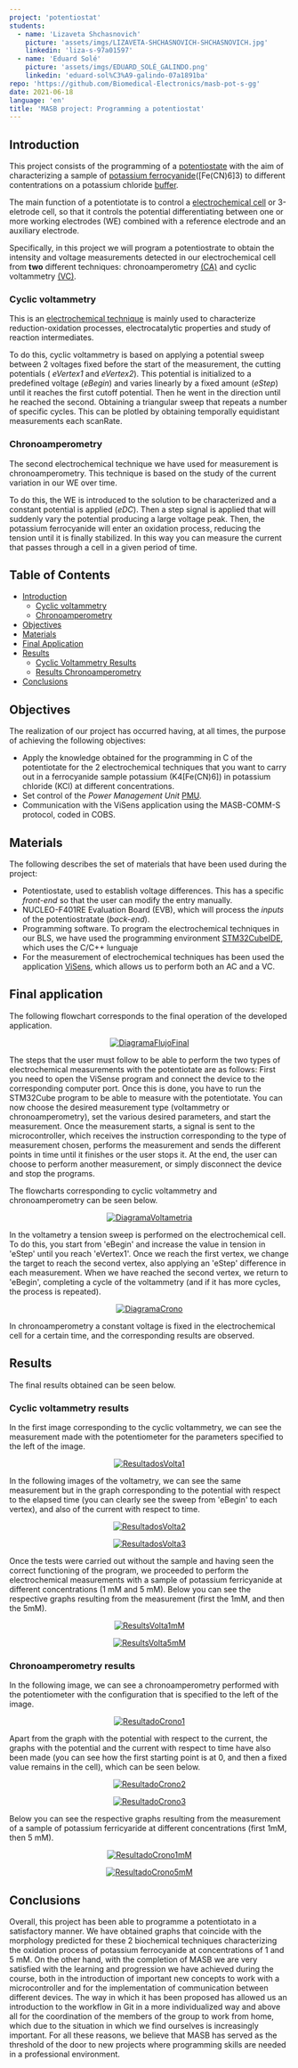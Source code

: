 ```yaml
---
project: 'potentiostat'
students:
  - name: 'Lizaveta Shchasnovich'
    picture: 'assets/imgs/LIZAVETA-SHCHASNOVICH-SHCHASNOVICH.jpg'
    linkedin: 'liza-s-97a01597'
  - name: 'Eduard Solé'
    picture: 'assets/imgs/EDUARD_SOLÉ_GALINDO.png'
    linkedin: 'eduard-sol%C3%A9-galindo-07a1891ba'
repo: 'https://github.com/Biomedical-Electronics/masb-pot-s-gg'
date: 2021-06-18
language: 'en'
title: 'MASB project: Programming a potentiostat'
---
```


## **Introduction**

This project consists of the programming of a [potentiostate](https://en.wikipedia.org/wiki/Potentiostat) with the aim of characterizing a sample of [potassium ferrocyanide](https://en.wikipedia.org/wiki/Potassium_ferricyanide)([Fe(CN)6]3) to different contentrations on a potassium chloride [buffer](<https://chem.libretexts.org/Bookshelves/Physical_and_Theoretical_Chemistry_Textbook_Maps/Supplemental_Modules_(Physical_and_Theoretical_Chemistry)/Acids_and_Bases/Buffers>).

The main function of a potentiotate is to control a [electrochemical cell](https://en.wikipedia.org/wiki/Electrochemical_cell) or 3-eletrode cell, so that it controls the potential differentiating between one or more working electrodes (WE) combined with a reference electrode and an auxiliary electrode.

Specifically, in this project we will program a potentiostrate to obtain the intensity and voltage measurements detected in our electrochemical cell from **two** different techniques: chronoamperometry [(CA)](#CA) and cyclic voltammetry [(VC)](#CV).

### **Cyclic voltammetry**

This is an [electrochemical technique](<https://chem.libretexts.org/Bookshelves/Analytical_Chemistry/Supplemental_Modules_(Analytical_Chemistry)/Instrumental_Analysis/Cyclic_Voltammetry>) is mainly used to characterize reduction-oxidation processes, electrocatalytic properties and study of reaction intermediates.

To do this, cyclic voltammetry is based on applying a potential sweep between 2 voltages fixed before the start of the measurement, the cutting potentials ( _eVertex1_ and _eVertex2_). This potential is initialized to a predefined voltage (_eBegin_) and varies linearly by a fixed amount (_eStep_) until it reaches the first cutoff potential. Then he went in the direction until he reached the second. Obtaining a triangular sweep that repeats a number of specific cycles. This can be plotled by obtaining temporally equidistant measurements each scanRate.

### **Chronoamperometry**

The second electrochemical technique we have used for measurement is chronoamperometry. This technique is based on the study of the current variation in our WE over time.

To do this, the WE is introduced to the solution to be characterized and a constant potential is applied (_eDC_). Then a step signal is applied that will suddenly vary the potential producing a large voltage peak. Then, the potassium ferrocyanide will enter an oxidation process, reducing the tension until it is finally stabilized. In this way you can measure the current that passes through a cell in a given period of time.

## **Table of Contents**

- [Introduction](#introduction)
  - [Cyclic voltammetry](#cyclic-voltammetry)
  - [Chronoamperometry](#chronoamperometry)
- [Objectives](#objectives)
- [Materials](#materials)
- [Final Application](#final-application)
- [Results](#results)
  - [Cyclic Voltammetry Results](#cyclic-voltammetry-results)
  - [Results Chronoamperometry](#chronoamperometry-results)
- [Conclusions](#conclusions)

## **Objectives**

The realization of our project has occurred having, at all times, the purpose of achieving the following objectives:

- Apply the knowledge obtained for the programming in C of the potentiotate for the 2 electrochemical techniques that you want to carry out in a ferrocyanide sample
  potassium (K4[Fe(CN)6]) in potassium chloride (KCl) at different concentrations.
- Set control of the _Power Management Unit_ [PMU](#PMU).
- Communication with the ViSens application using the MASB-COMM-S protocol, coded in COBS.

## **Materials**

The following describes the set of materials that have been used during the project:

- Potentiostate, used to establish voltage differences. This has a specific _front-end_ so that the user can modify the entry manually.
- NUCLEO-F401RE Evaluation Board (EVB), which will process the _inputs_ of the potentiostratate (_back-end_).
- Programming software. To program the electrochemical techniques in our BLS, we have used the programming environment [STM32CubeIDE](https://www.st.com/en/development-tools/stm32cubeide.html), which uses the C/C++ lunguaje
- For the measurement of electrochemical techniques has been used the application [ViSens](https://github.com/Albert-Alvarez/viSens-S/releases/tag/v0.2.0), which allows us to perform both an AC and a VC.

## **Final application**

The following flowchart corresponds to the final operation of the developed application.

<p align="center">
<a href="assets/FlujoFinal.png">
<img src="assets/FlujoFinal.png" alt="DiagramaFlujoFinal" />
</a>
</p>

The steps that the user must follow to be able to perform the two types of electrochemical measurements with the potentiotate are as follows:
First you need to open the ViSense program and connect the device to the corresponding computer port.
Once this is done, you have to run the STM32Cube program to be able to measure with the potentiotate.
You can now choose the desired measurement type (voltammetry or chronoamperometry), set the various desired parameters, and start the measurement.
Once the measurement starts, a signal is sent to the microcontroller, which receives the instruction corresponding to the type of measurement chosen, performs the measurement and sends the different points in time until it finishes or the user stops it. At the end, the user can choose to perform another measurement, or simply disconnect the device and stop the programs.

The flowcharts corresponding to cyclic voltammetry and chronoamperometry can be seen below.

<p align="center">
<a href="assets/Volta.png">
<img src="assets/Volta.png" alt="DiagramaVoltametria" />
</a>
</p>

In the voltametry a tension sweep is performed on the electrochemical cell. To do this, you start from 'eBegin' and increase the value in tension in 'eStep' until you reach 'eVertex1'. Once we reach the first vertex, we change the target to reach the second vertex, also applying an 'eStep' difference in each measurement. When we have reached the second vertex, we return to 'eBegin', completing a cycle of the voltammetry (and if it has more cycles, the process is repeated).

<p align="center">
<a href="assets/Crono.png">
<img src="assets/Crono.png" alt="DiagramaCrono" />
</a>
</p>

In chronoamperometry a constant voltage is fixed in the electrochemical cell for a certain time, and the corresponding results are observed.

## Results

The final results obtained can be seen below.

### **Cyclic voltammetry results**

In the first image corresponding to the cyclic voltammetry, we can see the measurement made with the potentiometer for the parameters specified to the left of the image.

<p align="center">
<a href="assets/ResultadoVolta1.png">
<img src="assets/ResultadoVolta1.png" alt="ResultadosVolta1" />
</a>
</p>

In the following images of the voltametry, we can see the same measurement but in the graph corresponding to the potential with respect to the elapsed time (you can clearly see the sweep from 'eBegin' to each vertex), and also of the current with respect to time.

<p align="center">
<a href="assets/ResultadoVolta2.png">
<img src="assets/ResultadoVolta2.png" alt="ResultadosVolta2" />
</a>
</p>

<p align="center">
<a href="assets/ResultadoVolta3.png">
<img src="assets/ResultadoVolta3.png" alt="ResultadosVolta3" />
</a>
</p>

Once the tests were carried out without the sample and having seen the correct functioning of the program, we proceeded to perform the electrochemical measurements with a sample of potassium ferricyanide at different concentrations (1 mM and 5 mM). Below you can see the respective graphs resulting from the measurement (first the 1mM, and then the 5mM).

<p align="center">
<a href="assets/ResultadosVolta1mM.png">
<img src="assets/ResultadosVolta1mM.png" alt="ResultsVolta1mM" />
</a>
</p>

<p align="center">
<a href="assets/ResultadosVolta5mM.png">
<img src="assets/ResultadosVolta5mM.png" alt="ResultsVolta5mM" />
</a>
</p>

### **Chronoamperometry results**

In the following image, we can see a chronoamperometry performed with the potentiometer with the configuration that is specified to the left of the image.

<p align="center">
<a href="assets/ResultadoCrono1.png">
<img src="assets/ResultadoCrono1.png" alt="ResultadoCrono1" />
</a>
</p>

Apart from the graph with the potential with respect to the current, the graphs with the potential and the current with respect to time have also been made (you can see how the first starting point is at 0, and then a fixed value remains in the cell), which can be seen below.

<p align="center">
<a href="assets/ResultadoCrono2.png">
<img src="assets/ResultadoCrono2.png" alt="ResultadoCrono2" />
</a>
</p>

<p align="center">
<a href="assets/ResultadoCrono3.png">
<img src="assets/ResultadoCrono3.png" alt="ResultadoCrono3" />
</a>
</p>

Below you can see the respective graphs resulting from the measurement of a sample of potassium ferricyaride at different concentrations (first 1mM, then 5 mM).

<p align="center">
<a href="assets/ResultadoCrono1mM.png">
<img src="assets/ResultadoCrono1mM.png" alt="ResultadoCrono1mM" />
</a>
</p>

<p align="center">
<a href="assets/ResultadoCrono5mM.png">
<img src="assets/ResultadoCrono5mM.png" alt="ResultadoCrono5mM" />
</a>
</p>

## **Conclusions**

Overall, this project has been able to programme a potentiotato in a satisfactory manner. We have obtained graphs that coincide with the morphology predicted for these 2 biochemical techniques characterizing the oxidation process of potassium ferrocyanide at concentrations of 1 and 5 mM.
On the other hand, with the completion of MASB we are very satisfied with the learning and progression we have achieved during the course, both in the introduction of important new concepts to work with a microcontroller and for the implementation of communication between different devices.
The way in which it has been proposed has allowed us an introduction to the workflow in Git in a more individualized way and above all for the coordination of the members of the group to work from home, which due to the situation in which we find ourselves is increasingly important.
For all these reasons, we believe that MASB has served as the threshold of the door to new projects where programming skills are needed in a professional environment.
